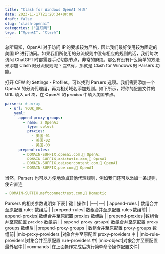 ```yaml
---
title: "Clash for Windows OpenAI 分流"
date: 2023-11-17T21:20:34+08:00
draft: false
slug: "clash-openai"
categories: ["互联网"]
tags: ["OpenAI", "Clash"]
---
```


总所周知，OpenAI 对于访问 IP 的要求较为严格，因此我们最好使用较为固定的美国 IP 进行访问。如果我们所使用的分流规则中没有相应的规则的话，我们每次访问 ChatGPT 时都需要手动切换节点，非常的麻烦。那么有没有什么简单的方法来添加 Clash 的分流规则呢？当然有，那就是 Clash for Windows 的 Parsers 功能。

<!--more-->

打开 CFW 的 Settings - Profiles，可以找到 Parsers 选项。我们需要添加一个 OpenAI 的分流代理组，再为相关域名添加规则。如下所示，将你的配置文件的 URL 填入 url 项，在 OpenAI 的 proxies 中填入美国节点。

```yaml
parsers: # array
  - url: YOUR_URL
    yaml:
      append-proxy-groups:
        - name: z OpenAI
          type: select
          proxies:
            - 美国-01
            - 美国-02
            - 美国-03
      prepend-rules:
        - DOMAIN-SUFFIX,openai.com,🚀 OpenAI
        - DOMAIN-SUFFIX,oaistatic.com,🚀 OpenAI
        - DOMAIN-SUFFIX,oaiusercontent.com,🚀 OpenAI
        - DOMAIN-SUFFIX,poe.com,🚀 OpenAI
```

当然，Parsers 也可以方便地添加其他代理规则，例如我们还可以添加一条规则，使它直连

```yaml
- DOMAIN-SUFFIX,msftconnecttest.com,🍂 Domestic
```

Parsers 的相关参数说明如下表
| 键 | 操作 |
|---|---|
| append-rules | 数组合并至原配置 rules 数组后 |
| prepend-rules| 数组合并至原配置 rules 数组前|
| append-proxies|数组合并至原配置 proxies 数组后 |
|prepend-proxies |数组合并至原配置 proxies 数组前 |
| append-proxy-groups| 数组合并至原配置 proxy-groups 数组后|
|prepend-proxy-groups | 数组合并至原配置 proxy-groups 数组前|
|mix-proxy-providers |对象合并至原配置 proxy-providers 中 |
|mix-rule-providers|对象合并至原配置 rule-providers 中|
|mix-object|对象合并至原配置最外层中|
|commands |在上面操作完成后执行简单命令操作配置文件|
